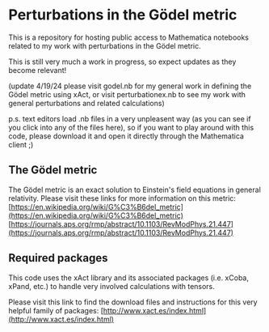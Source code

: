 # Perturbations in the Gödel metric
This is a repository for hosting public access to Mathematica notebooks related to my work with perturbations in the Gödel metric.

This is still very much a work in progress, so expect updates as they become relevant!

(update 4/19/24 please visit godel.nb for my general work in defining the Gödel metric using xAct, or visit perturbationex.nb to see my work with general perturbations and related calculations)

p.s. text editors load .nb files in a very unpleasent way (as you can see if you click into any of the files here), so if you want to play around with this code, please download it and open it directly through the Mathematica client ;)

## The Gödel metric
The Gödel metric is an exact solution to Einstein's field equations in general relativity. Please visit these links for more information on this metric: [https://en.wikipedia.org/wiki/G%C3%B6del_metric](https://en.wikipedia.org/wiki/G%C3%B6del_metric)  [https://journals.aps.org/rmp/abstract/10.1103/RevModPhys.21.447](https://journals.aps.org/rmp/abstract/10.1103/RevModPhys.21.447)

## Required packages
This code uses the xAct library and its associated packages (i.e. xCoba, xPand, etc.) to handle very involved calculations with tensors.

Please visit this link to find the download files and instructions for this very helpful family of packages: [http://www.xact.es/index.html](http://www.xact.es/index.html)
